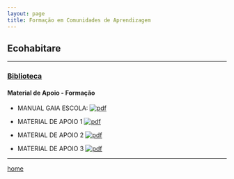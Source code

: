 ```yaml
---
layout: page
title: Formação em Comunidades de Aprendizagem
---
```

## Ecohabitare
---
### [Biblioteca](https://itxesco.github.io/ecohabitare/index.html)


#### Material de Apoio - Formação  


- MANUAL GAIA ESCOLA: [ ![pdf](/pages/icons16/pdf-icon.png)](/ecohabitare/Material/1_0_material_de_apoio-FORMAÇÃO/Manual_Gaia_Escola.pdf)

- MATERIAL DE APOIO 1 [ ![pdf](/pages/icons16/pdf-icon.png)](/ecohabitare/Material/1_0_material_de_apoio-FORMAÇÃO/Ecohabitare_Material_de_Apoio_1.pdf)

- MATERIAL DE APOIO 2 [ ![pdf](/pages/icons16/pdf-icon.png)](/ecohabitare/Material/1_0_material_de_apoio-FORMAÇÃO/Ecohabitare_Material_de_Apoio_2.pdf)

- MATERIAL DE APOIO 3  [ ![pdf](/pages/icons16/pdf-icon.png)](/ecohabitare/Material/1_0_material_de_apoio-FORMAÇÃO/Ecohabitare_Material_de_Apoio_3.pdf)


---
[home](https://itxesco.github.io)

